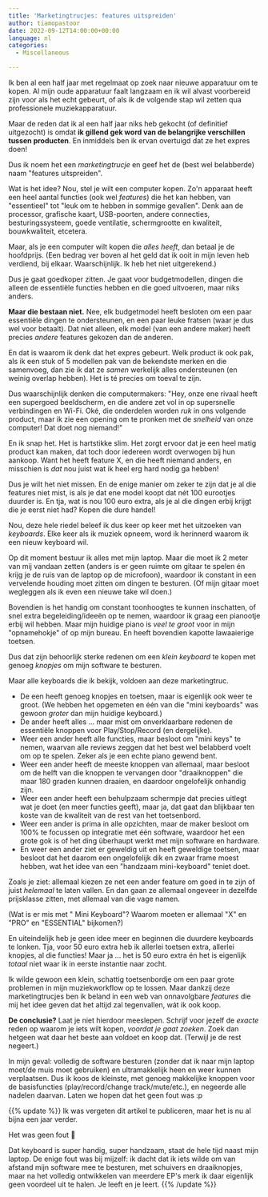 ```yaml
---
title: 'Marketingtrucjes: features uitspreiden'
author: tiamopastoor
date: 2022-09-12T14:00:00+00:00
language: nl
categories:
  - Miscellaneous

---
```

Ik ben al een half jaar met regelmaat op zoek naar nieuwe apparatuur om te kopen. Al mijn oude apparatuur faalt langzaam en ik wil alvast voorbereid zijn voor als het echt gebeurt, of als ik de volgende stap wil zetten qua professionele muziekapparatuur.

Maar de reden dat ik al een half jaar niks heb gekocht (of definitief uitgezocht) is omdat **ik gillend gek word van de belangrijke verschillen tussen producten**. En inmiddels ben ik ervan overtuigd dat ze het expres doen!

Dus ik noem het een _marketingtrucje_ en geef het de (best wel belabberde) naam "features uitspreiden".

Wat is het idee? Nou, stel je wilt een computer kopen. Zo'n apparaat heeft een heel aantal functies (ook wel _features_) die het kan hebben, van "essentieel" tot "leuk om te hebben in sommige gevallen". Denk aan de processor, grafische kaart, USB-poorten, andere connecties, besturingssysteem, goede ventilatie, schermgrootte en kwaliteit, bouwkwaliteit, etcetera.

Maar, als je een computer wilt kopen die _alles heeft_, dan betaal je de hoofdprijs. (Een bedrag ver boven al het geld dat ik ooit in mijn leven heb verdiend, bij elkaar. Waarschijnlijk. Ik heb het niet uitgerekend.)

Dus je gaat goedkoper zitten. Je gaat voor budgetmodellen, dingen die alleen de essentiële functies hebben en die goed uitvoeren, maar niks anders.

**Maar die bestaan niet.** Nee, elk budgetmodel heeft besloten om een paar essentiële dingen te ondersteunen, en een paar leuke fratsen (waar je dus wel voor betaalt). Dat niet alleen, elk model (van een andere maker) heeft precies _andere_ features gekozen dan de anderen.

En dat is waarom ik denk dat het expres gebeurt. Welk product ik ook pak, als ik een stuk of 5 modellen pak van de bekendste merken en die samenvoeg, dan zie ik dat ze _samen_ werkelijk alles ondersteunen (en weinig overlap hebben). Het is té precies om toeval te zijn.

Dus waarschijnlijk denken die computermakers: "Hey, onze ene rivaal heeft een supergoed beeldscherm, en die andere zet vol in op supersnelle verbindingen en Wi-Fi. Oké, die onderdelen worden _ruk_ in ons volgende product, maar ik zie een opening om te pronken met de _snelheid_ van onze computer! Dat doet nog niemand!"

En ik snap het. Het is hartstikke slim. Het zorgt ervoor dat je een heel matig product kan maken, dat toch door iedereen wordt overwogen bij hun aankoop. Want het heeft feature X, en die heeft niemand anders, en misschien is _dat_ nou juist wat ik heel erg hard nodig ga hebben!

Dus je wilt het niet missen. En de enige manier om zeker te zijn dat je al die features niet mist, is als je dat ene model koopt dat nét 100 eurootjes duurder is. En tja, wat is nou 100 euro extra, als je al die dingen erbij krijgt die je eerst niet had? Kopen die dure handel!

Nou, deze hele riedel beleef ik dus keer op keer met het uitzoeken van _keyboards_. Elke keer als ik muziek opneem, word ik herinnerd waarom ik een nieuw keyboard wil. 

Op dit moment bestuur ik alles met mijn laptop. Maar die moet ik 2 meter van mij vandaan zetten (anders is er geen ruimte om gitaar te spelen én krijg je de ruis van de laptop op de microfoon), waardoor ik constant in een vervelende houding moet zitten om dingen te besturen. (Of mijn gitaar moet wegleggen als ik even een nieuwe take wil doen.)

Bovendien is het handig om constant toonhoogtes te kunnen inschatten, of snel extra begeleiding/ideeën op te nemen, waardoor ik graag een pianootje erbij wil hebben. Maar mijn huidige piano is _veel te groot_ voor in mijn "opnamehokje" of op mijn bureau. En heeft bovendien kapotte lawaaierige toetsen.

Dus dat zijn behoorlijk sterke redenen om een _klein keyboard_ te kopen met genoeg _knopjes_ om mijn software te besturen.

Maar alle keyboards die ik bekijk, voldoen aan deze marketingtruc.

  * De een heeft genoeg knopjes en toetsen, maar is eigenlijk ook weer te groot. (We hebben het opgemeten en één van die "mini keyboards" was gewoon _groter_ dan mijn huidige keyboard.)
  * De ander heeft alles ... maar mist om onverklaarbare redenen de essentiële knoppen voor Play/Stop/Record (en dergelijke).
  * Weer een ander heeft alle functies, maar besloot om "mini keys" te nemen, waarvan alle reviews zeggen dat het best wel belabberd voelt om op te spelen. Zeker als je een echte piano gewend bent.
  * Weer een ander heeft de meeste knoppen van allemaal, maar besloot om de helft van die knoppen te vervangen door "draaiknoppen" die maar 180 graden kunnen draaien, en daardoor ongelofelijk onhandig zijn.
  * Weer een ander heeft een behulpzaam schermpje dat precies uitlegt wat je doet (en meer functies geeft), maar ja, dat gaat dan blijkbaar ten koste van de kwaliteit van de rest van het toetsenbord.
  * Weer een ander is prima in alle opzichten, maar de maker besloot om 100% te focussen op integratie met één software, waardoor het een grote gok is of het ding überhaupt werkt met mijn software en hardware.
  * En weer een ander ziet er geweldig uit en heeft geweldige toetsen, maar besloot dat het daarom een ongelofelijk dik en zwaar frame moest hebben, wat het idee van een "handzaam mini-keyboard" teniet doet.

Zoals je ziet: allemaal kiezen ze net een ander feature om goed in te zijn of juist _helemaal_ te laten vallen. En dan gaan ze allemaal ongeveer in dezelfde prijsklasse zitten, met allemaal van die vage namen. 

(Wat is er mis met "<merk> Mini Keyboard"? Waarom moeten er allemaal "X" en "PRO" en "ESSENTIAL" bijkomen?)

En uiteindelijk heb je geen idee meer en beginnen die duurdere keyboards te lonken. Tja, voor 50 euro extra heb ik allerlei toetsen extra, allerlei knopjes, al die functies! Maar ja ... het is 50 euro extra én het is eigenlijk _totaal_ niet waar ik in eerste instantie naar zocht.

Ik wilde gewoon een klein, schattig toetsenbordje om een paar grote problemen in mijn muziekworkflow op te lossen. Maar dankzij deze marketingtrucjes ben ik beland in een web van onnavolgbare _features_ die mij het idee geven dat het altijd zal tegenvallen, wát ik ook koop.

**De conclusie?** Laat je niet hierdoor meeslepen. Schrijf voor jezelf de _exacte_ reden op waarom je iets wilt kopen, _voordat je gaat zoeken_. Zoek dan hetgeen wat daar het beste aan voldoet en koop dat. (Terwijl je de rest negeert.)

In mijn geval: volledig de software besturen (zonder dat ik naar mijn laptop moet/de muis moet gebruiken) en ultramakkelijk heen en weer kunnen verplaatsen. Dus ik koos de kleinste, met genoeg makkelijke knoppen voor de basisfuncties (play/record/change track/mute/etc.), en negeerde alle nadelen daarvan. Laten we hopen dat het geen fout was :p

{{% update %}}
Ik was vergeten dit artikel te publiceren, maar het is nu al bijna een jaar verder. 

Het was geen fout 🙂 

Dat keyboard is super handig, super handzaam, staat de hele tijd naast mijn laptop. De enige fout was bij mijzelf: ik dacht dat ik iets wilde om van afstand mijn software mee te besturen, met schuivers en draaiknopjes, maar na het volledig ontwikkelen van meerdere EP's merk ik daar eigenlijk geen voordeel uit te halen. Je leeft en je leert.
{{% /update %}}